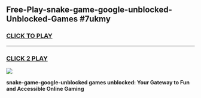 
## Free-Play-snake-game-google-unblocked-Unblocked-Games #7ukmy
<h3>
<a href="https://news.freeplayer.one?title=snake-game-google-unblocked&ref=8M">CLICK TO PLAY</a></h3>
<hr>

<h3>
<a href="https://news.freeplayer.one?title=snake-game-google-unblocked&ref=8M">CLICK 2 PLAY</a>
  
</h3>

<a href="https://news.freeplayer.one?title=snake-game-google-unblocked&ref=8M"><img src="https://clearcache.store/games.png"></a>


**snake-game-google-unblocked games unblocked: Your Gateway to Fun and Accessible Online Gaming**
